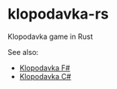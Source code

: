 # klopodavka-rs
Klopodavka game in Rust

See also:

* [Klopodavka F#](https://github.com/ptupitsyn/klopodavka-fs)
* [Klopodavka C#](https://github.com/ptupitsyn/klopodavka)